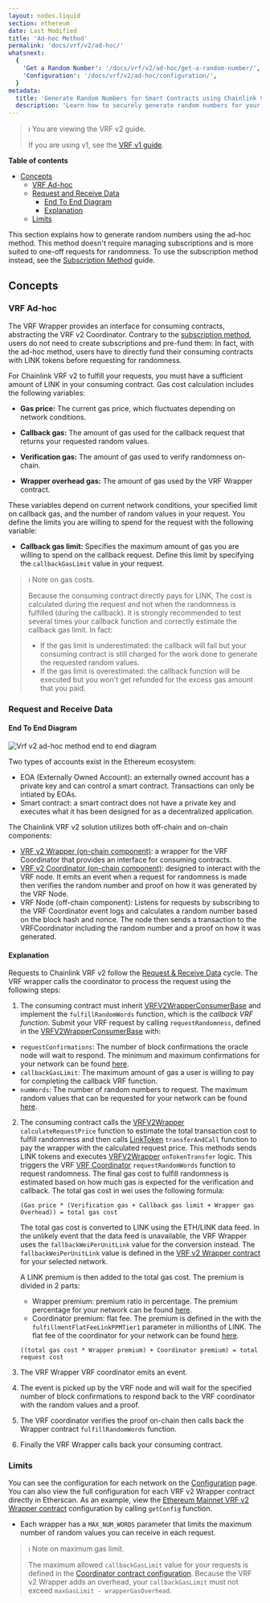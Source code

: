 ```yaml
---
layout: nodes.liquid
section: ethereum
date: Last Modified
title: 'Ad-hoc Method'
permalink: 'docs/vrf/v2/ad-hoc/'
whatsnext:
  {
    'Get a Random Number': '/docs/vrf/v2/ad-hoc/get-a-random-number/',
    'Configuration': '/docs/vrf/v2/ad-hoc/configuration/',
  }
metadata:
  title: 'Generate Random Numbers for Smart Contracts using Chainlink VRF v2 - Ad-hoc method'
  description: 'Learn how to securely generate random numbers for your smart contract with Chainlink VRF v2(an RNG). This guide uses the ad-hoc method.'
---
```


> ℹ️ You are viewing the VRF v2 guide.
>
> If you are using v1, see the [VRF v1 guide](/docs/vrf/v1/introduction/).

**Table of contents**

- [Concepts](#concepts)
  - [VRF Ad-hoc](#vrf-ad-hoc)
  - [Request and Receive Data](#request-and-receive-data)
    - [End To End Diagram](#end-to-end-diagram)
    - [Explanation](#explanation)
  - [Limits](#limits)

This section explains how to generate random numbers using the ad-hoc method. This method doesn't require managing subscriptions and is more suited to one-off requests for randomness. To use the subscription method instead, see the [Subscription Method](/docs/vrf/v2/subscription/) guide.

## Concepts

### VRF Ad-hoc

The VRF Wrapper provides an interface for consuming contracts, abstracting the VRF v2 Coordinator. Contrary to the [subscription method](/docs/vrf/v2/subscription/), users do not need to create subscriptions and pre-fund them: In fact, with the ad-hoc method, users have to directly fund their consuming contracts with LINK tokens before requesting for randomness.

For Chainlink VRF v2 to fulfill your requests, you must have a sufficient amount of LINK in your consuming contract. Gas cost calculation includes the following variables:

- **Gas price:** The current gas price, which fluctuates depending on network conditions.

- **Callback gas:** The amount of gas used for the callback request that returns your requested random values.

- **Verification gas:** The amount of gas used to verify randomness on-chain.

- **Wrapper overhead gas:** The amount of gas used by the VRF Wrapper contract.

These variables depend on current network conditions, your specified limit on callback gas, and the number of random values in your request. You define the limits you are willing to spend for the request with the following variable:

- **Callback gas limit:** Specifies the maximum amount of gas you are willing to spend on the callback request. Define this limit by specifying the `callbackGasLimit` value in your request.

> ℹ️ Note on gas costs.
>
> Because the consuming contract directly pays for LINK, The cost is calculated during the request and not when the randomness is fulfilled (during the callback).
> It is strongly recommended to test several times your callback function and correctly estimate the callback gas limit. In fact:
>
> - If the gas limit is underestimated: the callback will fail but your consuming contract is still charged for the work done to generate the requested random values.
> - If the gas limit is overestimated: the callback function will be executed but you won't get refunded for the excess gas amount that you paid.

### Request and Receive Data

#### End To End Diagram

![Vrf v2 ad-hoc method end to end diagram](/images/vrf/v2-ad-hoc-e2e.png)

Two types of accounts exist in the Ethereum ecosystem:

- EOA (Externally Owned Account): an externally owned account has a private key and can control a smart contract. Transactions can only be intiated by EOAs.
- Smart contract: a smart contract does not have a private key and executes what it has been designed for as a decentralized application.

The Chainlink VRF v2 solution utilizes both off-chain and on-chain components:

- [VRF v2 Wrapper (on-chain component)](https://github.com/smartcontractkit/chainlink/blob/develop/contracts/src/v0.8/VRFV2Wrapper.sol): a wrapper for the VRF Coordinator that provides an interface for consuming contracts.
- [VRF v2 Coordinator (on-chain component)](https://github.com/smartcontractkit/chainlink/blob/develop/contracts/src/v0.8/VRFCoordinatorV2.sol): designed to interact with the VRF node. It emits an event when a request for randomness is made then verifies the random number and proof on how it was generated by the VRF Node.
- VRF Node (off-chain component): Listens for requests by subscribing to the VRF Coordinator event logs and calculates a random number based on the block hash and nonce. The node then sends a transaction to the VRFCoordinator including the random number and a proof on how it was generated.

#### Explanation

Requests to Chainlink VRF v2 follow the [Request & Receive Data](/docs/request-and-receive-data/) cycle. The VRF wrapper calls the coordinator to process the request using the following steps:

1. The consuming contract must inherit [VRFV2WrapperConsumerBase](https://github.com/smartcontractkit/chainlink/blob/develop/contracts/src/v0.8/VRFV2WrapperConsumerBase.sol) and implement the `fulfillRandomWords` function, which is the _callback VRF function_. Submit your VRF request by calling `requestRandomness`, defined in the [VRFV2WrapperConsumerBase](https://github.com/smartcontractkit/chainlink/blob/develop/contracts/src/v0.8/VRFV2WrapperConsumerBase.sol) with:

- `requestConfirmations`: The number of block confirmations the oracle node will wait to respond. The minimum and maximum confirmations for your network can be found [here](/docs/vrf/v2/ad-hoc/configuration/#configurations).
- `callbackGasLimit`: The maximum amount of gas a user is willing to pay for completing the callback VRF function.
- `numWords`: The number of random numbers to request. The maximum random values that can be requested for your network can be found [here](/docs/vrf/v2/ad-hoc/configuration/#configurations).

2. The consuming contract calls the [VRFV2Wrapper](https://github.com/smartcontractkit/chainlink/blob/develop/contracts/src/v0.8/VRFV2Wrapper.sol) `calculateRequestPrice` function to estimate the total transaction cost to fulfill randomness and then calls [LinkToken](https://github.com/smartcontractkit/chainlink/blob/develop/contracts/src/v0.4/LinkToken.sol) `transferAndCall` function to pay the wrapper with the calculated request price. This methods sends LINK tokens and executes [VRFV2Wrapper](https://github.com/smartcontractkit/chainlink/blob/develop/contracts/src/v0.8/VRFV2Wrapper.sol) `onTokenTransfer` logic. This triggers the VRF [VRF Coordinator](https://github.com/smartcontractkit/chainlink/blob/develop/contracts/src/v0.8/VRFCoordinatorV2.sol) `requestRandomWords` function to request randomness.
   The final gas cost to fulfill randomness is estimated based on how much gas is expected for the verification and callback. The total gas cost in wei uses the following formula:

   ```
   (Gas price * (Verification gas + Callback gas limit + Wrapper gas Overhead)) = total gas cost
   ```

   The total gas cost is converted to LINK using the ETH/LINK data feed. In the unlikely event that the data feed is unavailable, the VRF Wrapper uses the `fallbackWeiPerUnitLink` value for the conversion instead. The `fallbackWeiPerUnitLink` value is defined in the [VRF v2 Wrapper contract](/docs/vrf/v2/ad-hoc/configuration/#configurations) for your selected network.

   A LINK premium is then added to the total gas cost. The premium is divided in 2 parts:

   - Wrapper premium: premium ratio in percentage. The premium percentage for your network can be found [here](/docs/vrf/v2/ad-hoc/configuration/#configurations).
   - Coordinator premium: flat fee. The premium is defined in the with the `fulfillmentFlatFeeLinkPPMTier1` parameter in millionths of LINK. The flat fee of the coordinator for your network can be found [here](/docs/vrf/v2/ad-hoc/configuration/#configurations).

   ```
   ((total gas cost * Wrapper premium) + Coordinator premium) = total request cost
   ```

3. The VRF Wrapper VRF coordinator emits an event.

4. The event is picked up by the VRF node and will wait for the specified number of block confirmations to respond back to the VRF coordinator with the random values and a proof.

5. The VRF coordinator verifies the proof on-chain then calls back the Wrapper contract `fulfillRandomWords` function.

6. Finally the VRF Wrapper calls back your consuming contract.

### Limits

You can see the configuration for each network on the [Configuration](/docs/vrf/v2/ad-hoc/configuration/) page. You can also view the full configuration for each VRF v2 Wrapper contract directly in Etherscan. As an example, view the [Ethereum Mainnet VRF v2 Wrapper contract](https://etherscan.io/address/0x685fCaf489C2FE2e289a68Bc10AA94F88A83E655#readContract) configuration by calling `getConfig` function.

- Each wrapper has a `MAX_NUM_WORDS` parameter that limits the maximum number of random values you can receive in each request.

> ℹ️ Note on maximum gas limit.
>
> The maximum allowed `callbackGasLimit` value for your requests is defined in the [Coordinator contract configuration](/docs/vrf/v2/subscription/configuration/). Because the VRF v2 Wrapper adds an overhead, your `callbackGasLimit` must not exceed `maxGasLimit - wrapperGasOverhead`.

